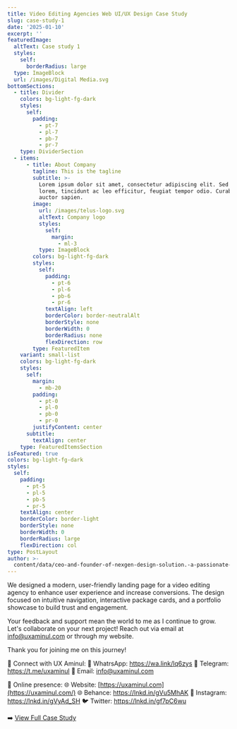 ```yaml
---
title: Video Editing Agencies Web UI/UX Design Case Study
slug: case-study-1
date: '2025-01-10'
excerpt: ''
featuredImage:
  altText: Case study 1
  styles:
    self:
      borderRadius: large
  type: ImageBlock
  url: /images/Digital Media.svg
bottomSections:
  - title: Divider
    colors: bg-light-fg-dark
    styles:
      self:
        padding:
          - pt-7
          - pl-7
          - pb-7
          - pr-7
    type: DividerSection
  - items:
      - title: About Company
        tagline: This is the tagline
        subtitle: >-
          Lorem ipsum dolor sit amet, consectetur adipiscing elit. Sed ante
          lorem, tincidunt ac leo efficitur, feugiat tempor odio. Curabitur at
          auctor sapien.
        image:
          url: /images/telus-logo.svg
          altText: Company logo
          styles:
            self:
              margin:
                - ml-3
          type: ImageBlock
        colors: bg-light-fg-dark
        styles:
          self:
            padding:
              - pt-6
              - pl-6
              - pb-6
              - pr-6
            textAlign: left
            borderColor: border-neutralAlt
            borderStyle: none
            borderWidth: 0
            borderRadius: none
            flexDirection: row
        type: FeaturedItem
    variant: small-list
    colors: bg-light-fg-dark
    styles:
      self:
        margin:
          - mb-20
        padding:
          - pt-0
          - pl-0
          - pb-0
          - pr-0
        justifyContent: center
      subtitle:
        textAlign: center
    type: FeaturedItemsSection
isFeatured: true
colors: bg-light-fg-dark
styles:
  self:
    padding:
      - pt-5
      - pl-5
      - pb-5
      - pr-5
    textAlign: center
    borderColor: border-light
    borderStyle: none
    borderWidth: 0
    borderRadius: large
    flexDirection: col
type: PostLayout
author: >-
  content/data/ceo-and-founder-of-nexgen-design-solution.-a-passionate-ui/ux-designer-specializing-in-saas-product-design-crafting-intuitive-and-engaging-digital-experiences-with-expertise-in-figma-and-spline..json
---
```

We designed a modern, user-friendly landing page for a video editing agency to enhance user experience and increase conversions. The design focused on intuitive navigation, interactive package cards, and a portfolio showcase to build trust and engagement.

Your feedback and support mean the world to me as I continue to grow. Let's collaborate on your next project! Reach out via email at <info@uxaminul.com> or through my website.

Thank you for joining me on this journey!

🔗 Connect with UX Aminul:
📲 WhatrsApp: <https://wa.link/lq6zys>
📲 Telegram: <https://t.me/uxaminul>
📧 Email: [info@uxaminul.com](mailto:haqaamin@gmail.com)

🔗 Online presence:
🌐 Website: [https://uxaminul.com](https://uxaminul.com/)
🌐 Behance: <https://lnkd.in/gVu5MhAK>
📸 Instagram: <https://lnkd.in/gVyAd_SH>
🐦 Twitter: <https://lnkd.in/gf7pC6wu>

➡️ [View Full Case Study](https://www.behance.net/gallery/215628793/Video-Editing-Agencys-Landing-Pages-UI-UX-Design)
